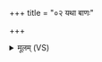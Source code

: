 +++
title = "०२ यथा बाणः"

+++
<details><summary>मूलम् (VS)</summary>

यथा॒ बाणः॒ सुसं॑शितः परा॒पत॑त्याशु॒मत्।  
ए॒वा त्वं का॑से॒ प्र प॑त पृथि॒व्या अनु॑ सं॒वत॑म् ॥
</details>